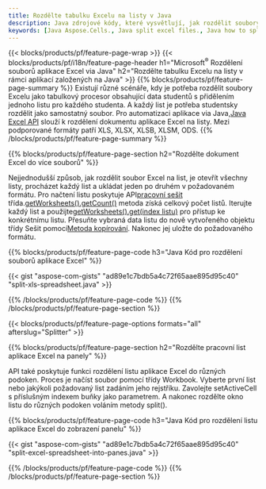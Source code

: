 ```yaml
---
title: Rozdělte tabulku Excelu na listy v Java
description: Java zdrojové kódy, které vysvětlují, jak rozdělit soubory Microsoft Excel do více dokumentů pomocí knihovny Excel Java
keywords: [Java Aspose.Cells., Java split excel files., Java how to split excel files into multiple files., Java excel splitter., Java split Cell., Cell splitter using Java]
---
```

{{< blocks/products/pf/feature-page-wrap >}}
{{< blocks/products/pf/i18n/feature-page-header h1="Microsoft<sup>&reg;</sup> Rozdělení souborů aplikace Excel via Java" h2="Rozdělte tabulku Excelu na listy v rámci aplikací založených na Java" >}}
{{% blocks/products/pf/feature-page-summary %}}
Existují různé scénáře, kdy je potřeba rozdělit soubory Excelu jako tabulkový procesor obsahující data studentů s přidělením jednoho listu pro každého studenta. A každý list je potřeba studentsky rozdělit jako samostatný soubor. Pro automatizaci aplikace via Java,[Java Excel API](/cells/cs/java/) slouží k rozdělení dokumentu aplikace Excel na listy. Mezi podporované formáty patří XLS, XLSX, XLSB, XLSM, ODS.
{{% /blocks/products/pf/feature-page-summary %}}

{{% blocks/products/pf/feature-page-section h2="Rozdělte dokument Excel do více souborů" %}}

 Nejjednodušší způsob, jak rozdělit soubor Excel na list, je otevřít všechny listy, procházet každý list a ukládat jeden po druhém v požadovaném formátu. Pro načtení listu poskytuje API[pracovní sešit](https://reference.aspose.com/cells/java/com.aspose.cells/Workbook) třída.[getWorksheets().getCount()](https://reference.aspose.com/cells/java/com.aspose.cells/worksheetcollection#Count) metoda získá celkový počet listů. Iterujte každý list a použijte[getWorksheets().get(index listu)](https://reference.aspose.com/cells/java/com.aspose.cells/worksheetcollection#get) pro přístup ke konkrétnímu listu. Přesuňte vybraná data listu do nově vytvořeného objektu třídy Sešit pomocí[Metoda kopírování](https://reference.aspose.com/cells/java/com.aspose.cells/workbook#copy(com.aspose.cells.Workbook)). Nakonec jej uložte do požadovaného formátu.

{{% blocks/products/pf/feature-page-code h3="Java Kód pro rozdělení souborů aplikace Excel" %}}

{{< gist "aspose-com-gists" "ad89e1c7bdb5a4c72f65aae895d95c40" "split-xls-spreadsheet.java" >}}

{{% /blocks/products/pf/feature-page-code %}}
{{% /blocks/products/pf/feature-page-section %}}

{{< blocks/products/pf/feature-page-options formats="all" afterslug="Splitter" >}}

{{% blocks/products/pf/feature-page-section h2="Rozdělte pracovní list aplikace Excel na panely" %}}

API také poskytuje funkci rozdělení listu aplikace Excel do různých podoken. Proces je načíst soubor pomocí třídy Workbook. Vyberte první list nebo jakýkoli požadovaný list zadáním jeho rejstříku. Zavolejte setActiveCell s příslušným indexem buňky jako parametrem. A nakonec rozdělte okno listu do různých podoken voláním metody split().

{{% blocks/products/pf/feature-page-code h3="Java Kód pro rozdělení listu aplikace Excel do zobrazení panelu" %}}

{{< gist "aspose-com-gists" "ad89e1c7bdb5a4c72f65aae895d95c40" "split-excel-spreadsheet-into-panes.java" >}}

{{% /blocks/products/pf/feature-page-code %}}
{{% /blocks/products/pf/feature-page-section %}}
